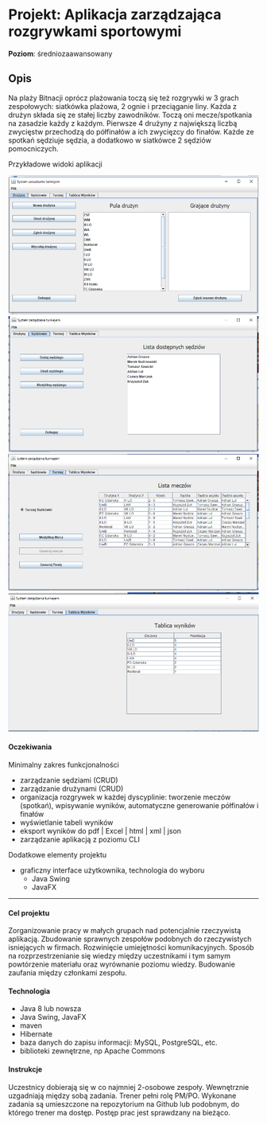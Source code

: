 # Projekt: Aplikacja zarządzająca rozgrywkami sportowymi

**Poziom**: średniozaawansowany

## Opis
Na plaży Bitnacji oprócz plażowania toczą się też rozgrywki w 3 grach zespołowych: siatkówka plażowa, 
2 ognie i przeciąganie liny. Każda z drużyn składa się ze stałej liczby zawodników. Toczą oni 
mecze/spotkania na zasadzie każdy z każdym. Pierwsze 4 drużyny z największą liczbą zwycięstw przechodzą 
do półfinałów a ich zwycięzcy do finałów. Każde ze spotkań sędziuje sędzia,
 a dodatkowo w siatkówce 2 sędziów pomocniczych.

Przykładowe widoki aplikacji

![Widok tabeli drużyn](img/view_1.png)
![Widok tabeli sędziów](img/view_2.png)
![Widok tabeli turnieju](img/view_3.png)
![Widok tabeli wyników](img/view_4.png)

#### Oczekiwania

Minimalny zakres funkcjonalności

* zarządzanie sędziami (CRUD)
* zarządzanie drużynami (CRUD)
* organizacja rozgrywek w każdej dyscyplinie: tworzenie meczów (spotkań), wpisywanie wyników, automatyczne generowanie 
półfinałów i finałów
* wyświetlanie tabeli wyników
* eksport wyników do pdf | Excel | html | xml | json
* zarządzanie aplikacją z poziomu CLI

Dodatkowe elementy projektu

* graficzny interface użytkownika, technologia do wyboru
    * Java Swing
    * JavaFX
____
#### Cel projektu

Zorganizowanie pracy w małych grupach nad potencjalnie rzeczywistą aplikacją. Zbudowanie sprawnych
zespołów podobnych do rzeczywistych isniejących w firmach. Rozwinięcie umiejętności komunikacyjnych. 
Sposób na rozprzestrzenianie się wiedzy między uczestnikami i tym samym powtórzenie materiału oraz wyrównanie
poziomu wiedzy. Budowanie zaufania między członkami zespołu.

#### Technologia
* Java 8 lub nowsza
* Java Swing, JavaFX
* maven
* Hibernate
* baza danych do zapisu informacji: MySQL, PostgreSQL, etc.
* biblioteki zewnętrzne, np Apache Commons 

#### Instrukcje
Uczestnicy dobierają się w co najmniej 2-osobowe zespoły. Wewnętrznie uzgadniają między sobą zadania. 
Trener pełni rolę PM/PO. Wykonane zadania są umieszczone na repozytorium na Github lub podobnym, do którego 
trener ma dostęp. Postęp prac jest sprawdzany na bieżąco.  